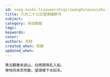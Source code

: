```yaml
---
id: song-sushi-liuyueershiqiriwanghulouzuishu
title: 六月二十七日望湖楼醉书
subject: 
category: 诗词歌赋
tags: 
keywords: 
cover: 
authors: 苏轼
created_when: 宋朝
updated_when: 
---
```


```
黑云翻墨未遮山，白雨跳珠乱入船。
卷地风来忽吹散，望湖楼下水如天。
```
